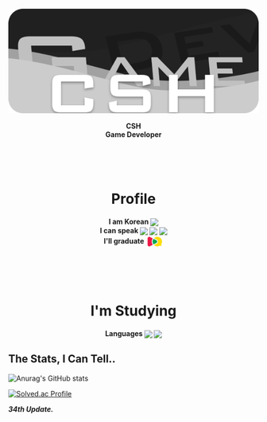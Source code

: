 <p align = "center">
  <img src = "https://github.com/csh4430/csh4430/blob/main/Image/Title.png">
</p>
<p align="center">
  <b>
    CSH
    <br>
    Game Developer
  </b>
</p>


<br>
<br>
<br>

<h1 align="center">
  Profile
</h1>
<h4 align="center"> 
  I am Korean <img align = "center" src ="https://user-images.githubusercontent.com/77655535/216351362-be60ede3-06a9-4a6f-a3d4-c61df79237e2.png" width = "35px"> <br>
  I can speak  
  <img align = "center" src ="https://user-images.githubusercontent.com/77655535/216351362-be60ede3-06a9-4a6f-a3d4-c61df79237e2.png" width = "35px"> 
  <img align = "center" src ="https://user-images.githubusercontent.com/77655535/216352796-863867dc-8535-4570-bb7d-d7b1c8eeecd5.png" width = "35px"> 
  <img align = "center" src ="https://user-images.githubusercontent.com/77655535/216352957-8d291007-b2e4-43c2-8cf1-0b33404b7dc9.png" width = "35px">
  <br>
  I'll graduate
  <img align = "center" src = "https://github.com/csh4430/csh4430/blob/main/Image/School_Logo.png" width = "35px">
</h4>

<br>
<br>
<br>

<h1 align="center">
  I'm Studying
</h1>
<h4 align ="center">
  Languages 
  <img align ="center" src ="https://user-images.githubusercontent.com/77655535/216356762-fc68c751-d4b1-46a7-9193-b4eb7e15ea14.png" width ="35px"> 
  <img align ="center" src ="https://user-images.githubusercontent.com/77655535/216357213-1cc65c72-0445-4527-9890-ab20941de5b9.png" width="35px">


</h4>
 


<h2>
  The Stats, I Can Tell..
</h2>

![Anurag's GitHub stats](https://github-readme-stats.vercel.app/api?username=csh4430&show_icons=true&theme=dark)

[![Solved.ac Profile](http://mazassumnida.wtf/api/v2/generate_badge?boj=snghun6889)](https://solved.ac/snghun6889)

***34th Update.***
